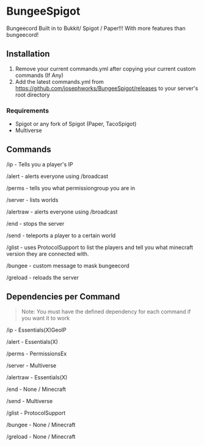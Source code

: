 # BungeeSpigot
Bungeecord Built in to Bukkit/ Spigot / Paper!!! With more features than bungeecord!

## Installation

1. Remove your current commands.yml after copying your current custom commands (If Any)
2. Add the latest commands.yml from https://github.com/josephworks/BungeeSpigot/releases to your server's root directory

### Requirements

* Spigot or any fork of Spigot (Paper, TacoSpigot)
* Multiverse

## Commands

/ip - Tells you a player's IP

/alert - alerts everyone using /broadcast

/perms - tells you what permissiongroup you are in

/server - lists worlds

/alertraw - alerts everyone using /broadcast

/end - stops the server

/send - teleports a player to a certain world

/glist - uses ProtocolSupport to list the players and tell you what minecraft version they are connected with.

/bungee - custom message to mask bungeecord

/greload - reloads the server

## Dependencies per Command

> Note: You must have the defined dependency for each command if you want it to work

/ip - Essentials(X)GeoIP

/alert - Essentials(X)

/perms - PermissionsEx

/server - Multiverse

/alertraw - Essentials(X)

/end - None / Minecraft

/send - Multiverse

/glist - ProtocolSupport

/bungee - None / Minecraft

/greload - None / Minecraft
